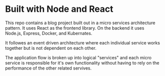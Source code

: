 # Built with Node and React

This repo contains a blog project built out in a micro services architecture pattern.
It uses React as the frontend library. On the backend it uses Node.js, Express, Docker, and Kubernates.

It followes an event driven architecture where each individual service works together but is not dependent on each other.

The application flow is broken up into logical "services" and each micro service is responsible for it's own functionality without having to rely on the performance of the other related servives.
